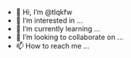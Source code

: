 - 👋 Hi, I’m @tlqkfw
- 👀 I’m interested in ...
- 🌱 I’m currently learning ...
- 💞️ I’m looking to collaborate on ...
- 📫 How to reach me ...

<!---
tlqkfw/tlqkfw is a ✨ special ✨ repository because its `README.md` (this file) appears on your GitHub profile.
You can click the Preview link to take a look at your changes.
--->
